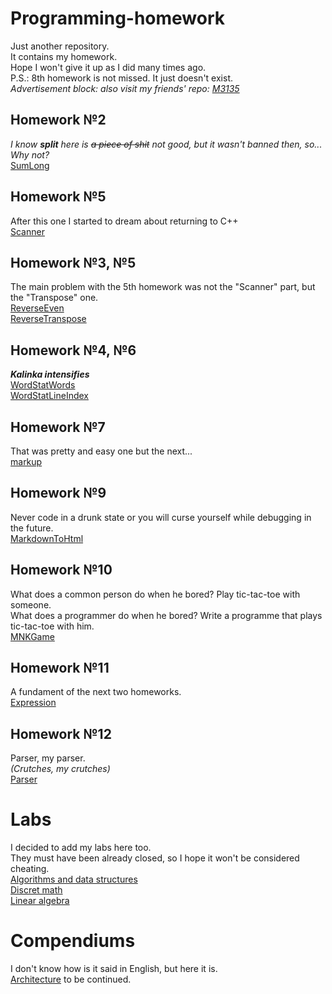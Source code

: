 # Programming-homework

Just another repository.<br>
It contains my homework.<br>
Hope I won't give it up as I did many times ago.<br>
P.S.: 8th homework is not missed. It just doesn't exist.<br>
<i>Advertisement block: also visit my friends' repo: [M3135](https://github.com/y19m3135/Zhava)</i>

## Homework №2
<i>I know <strong>split</strong> here is <s>a piece of shit</s> not good, but it wasn't banned then, so...<br>
Why not?</i><br>
[SumLong](java/Homework2/SumLong.java)

## Homework №5
After this one I started to dream about returning to C++<br>
[Scanner](java/Homework5/Scanner.java)

## Homework №3, №5
The main problem with the 5th homework was not the "Scanner" part, but the "Transpose" one.<br>
[ReverseEven](java/Homework3+5/ReverseEven.java)<br>
[ReverseTranspose](java/Homework3+5/ReverseTranspose.java)

## Homework №4, №6
<strong><i>Kalinka intensifies</i></strong><br>
[WordStatWords](java/Homework4+6/WordStatWords.java)<br>
[WordStatLineIndex](java/Homework4+6/WordStatLineIndex.java)

## Homework №7
That was pretty and easy one but the next...<br>
[markup](java/Homework7/markup)

## Homework №9
Never code in a drunk state or you will curse yourself while debugging in the future.<br>
[MarkdownToHtml](java/Homework9/Md2Html.java)

## Homework №10
What does a common person do when he bored? Play tic-tac-toe with someone.<br>
What does a programmer do when he bored? Write a programme that plays tic-tac-toe with him.<br>
[MNKGame](java/Homework10/MNKGame)

## Homework №11
A fundament of the next two homeworks.<br> 
[Expression](java/Homework11/expression)

## Homework №12
Parser, my parser.<br>
<i>(Crutches, my crutches)</i><br>
[Parser](java/Homework12/expression)

# Labs
I decided to add my labs here too.<br>
They must have been already closed, so I hope it won't be considered cheating.<br>
[Algorithms and data structures](labs/AlgoLabs)<br>
[Discret math](labs/DMLabs)<br>
[Linear algebra](labs/LinAlLabs)

# Compendiums
I don't know how is it said in English, but here it is.<br>
[Architecture](compendiums/Computer_architecture.pdf) to be continued.
